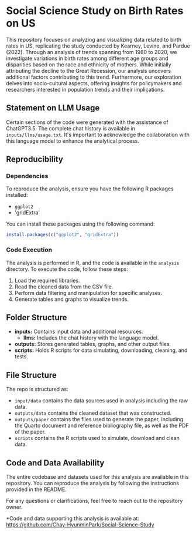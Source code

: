 # Social Science Study on Birth Rates on US

This repository focuses on analyzing and visualizing data related to birth rates in US, replicating the study conducted by Kearney, Levine, and Pardue (2022). Through an analysis of trends spanning from 1980 to 2020, we investigate variations in birth rates among different age groups and disparities based on the race and ethnicity of mothers. While initially attributing the decline to the Great Recession, our analysis uncovers additional factors contributing to this trend. Furthermore, our exploration delves into socio-cultural aspects, offering insights for policymakers and researchers interested in population trends and their implications.

## Statement on LLM Usage
Certain sections of the code were generated with the assistance of ChatGPT3.5. The complete chat history is available in `inputs/llms/usage.txt`. It's important to acknowledge the collaboration with this language model to enhance the analytical process.

## Reproducibility

### Dependencies
To reproduce the analysis, ensure you have the following R packages installed:

- `ggplot2`
- 'gridExtra'

You can install these packages using the following command:

```R
install.packages(c("ggplot2", "gridExtra"))
```

### Code Execution
The analysis is performed in R, and the code is available in the `analysis` directory. To execute the code, follow these steps:

1. Load the required libraries.
2. Read the cleaned data from the CSV file.
3. Perform data filtering and manipulation for specific analyses.
4. Generate tables and graphs to visualize trends.


## Folder Structure

- **inputs:** Contains input data and additional resources.
  - **llms:** Includes the chat history with the language model.
- **outputs:** Stores generated tables, graphs, and other output files.
- **scripts:** Holds R scripts for data simulating, downloading, cleaning, and tests.

## File Structure

The repo is structured as:

-   `input/data` contains the data sources used in analysis including the raw data.
-   `outputs/data` contains the cleaned dataset that was constructed.
-   `outputs/paper` contains the files used to generate the paper, including the Quarto document and reference bibliography file, as well as the PDF of the paper. 
-   `scripts` contains the R scripts used to simulate, download and clean data.
  


## Code and Data Availability

The entire codebase and datasets used for this analysis are available in this repository. You can reproduce the analysis by following the instructions provided in the README.

For any questions or clarifications, feel free to reach out to the repository owner.

*Code and data supporting this analysis is available at: https://github.com/Chay-HyunminPark/Social-Science-Study
